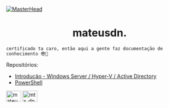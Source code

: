 [![MasterHead](https://cdnb.artstation.com/p/assets/images/images/056/226/281/original/mateus-m-cc.gif?1668735319)](https://www.artstation.com/matd2d)
<h1 align="center">mateusdn.</h1>

`certificado ta caro, então aqui a gente faz documentação de conhecimento 😎🤙`

Repositórios:
 * <a href="https://github.com/mateusdn/homelab/">Introdução - Windows Server / Hyper-V / Active Directory</a>
 * <a href="https://github.com/mateusdn/homelab/">PowerShell</a>




<p align="left">
<a href="https://linkedin.com/in/mateusdn" target="blank"><img align="center" src="https://raw.githubusercontent.com/rahuldkjain/github-profile-readme-generator/master/src/images/icons/Social/linked-in-alt.svg" alt="mateusdn" height="30" width="40" /></a>
<a href="https://instagram.com/mtx_dn" target="blank"><img align="center" src="https://raw.githubusercontent.com/rahuldkjain/github-profile-readme-generator/master/src/images/icons/Social/instagram.svg" alt="mtx_dn" height="30" width="40" /></a>
</p>

